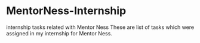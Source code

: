 # MentorNess-Internship
internship tasks related with Mentor Ness
These are list of tasks which were assigned in my internship for Mentor Ness. 
